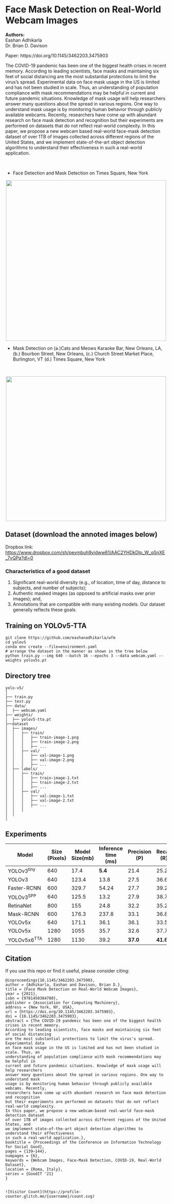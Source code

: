 # Face Mask Detection on Real-World Webcam Images
<p align="left""><b>Authors:</b><br/>Eashan Adhikarla<br/>Dr. Brian D. Davison</p>
Paper: https://doi.org/10.1145/3462203.3475903

The COVID-19 pandemic has been one of the biggest health crises in recent memory. According to leading scientists, face masks and maintaining six feet of social distancing are the most substantial protections to limit the virus’s spread. Experimental data on face mask usage in the US is limited and has not been studied in scale. Thus, an understanding of population compliance with mask recommendations may be helpful in current and future pandemic situations. Knowledge of mask usage will help researchers answer many questions about the spread in various regions. One way to understand mask usage is by monitoring human behavior through publicly available webcams. Recently, researchers have come up with abundant research on face mask detection and recognition but their experiments are performed on datasets that do not reflect real-world complexity. In this paper, we propose a new webcam based real-world face-mask detection dataset of over 1TB of images collected across different regions of the United States, and we implement state-of-the-art object detection algorithms to understand their effectiveness in such a real-world application. <p><br/></p>

- Face Detection and Mask Detection on Times Square, New York
<p align="center">
  <img width="500" height="500" src="https://github.com/eashanadhikarla/wfm/blob/main/sample/title_fig.jpeg">
</p>

- Mask Detection on (a.)Cats and Meows Karaoke Bar, New Orleans, LA, (b.) Bourbon Street, New Orleans, (c.) Church Street Market Place, Burlington, VT (d.) Times Square, New York <p><br/></p>
<p align="center">
  <img width="500" height="450" src="https://github.com/eashanadhikarla/wfm/blob/main/sample/main.png">
</p>

## Dataset (download the annoted images below)
Dropbox link: https://www.dropbox.com/sh/peymbuh9yidww61/AAC2YHDkDIp_W_qSnXE_7vQPa?dl=0

### Characteristics of a good dataset
1) Significant real-world diversity (e.g., of location, time of day, distance to subjects, and number of subjects);
2) Authentic masked images (as opposed to artificial masks over prior images); and, 
3) Annotations that are compatible with many existing models. 
Our dataset generally reflects these goals.

## Training on YOLOv5-TTA
~~~
git clone https://github.com/eashanadhikarla/wfm
cd yolov5
conda env create --file=environment.yaml
# arrange the dataset in the manner as shown in the tree below
python train.py --img 640 --batch 16 --epochs 3 --data webcam.yaml --weights yolov5s.pt
~~~

## Directory tree
```
yolo-v5/
│
├── train.py
├── test.py
├── data/
│  ├── webcam.yaml
├── weights/
│  ├── yolov5-tta.pt
├──dataset
│  ├── images/
│  │   ├── train/
│  │   │   ├── train-image-1.png
│  │   │   ├── train-image-2.png
│  │   │   ├── ...
│  │   ├── val/
│  │   │   ├── val-image-1.png
│  │   │   ├── val-image-2.png
│  │   │   ├── ...
│  ├── labels/
│  │   ├── train/
│  │   │   ├── train-image-1.txt
│  │   │   ├── train-image-2.txt
│  │   │   ├── ...
│  │   ├── val/
│  │   │   ├── val-image-1.txt
│  │   │   ├── val-image-2.txt
│  │   │   ├── ...
│  │   │
│  │
│
```

## Experiments

| Model | Size<br>(Pixels) | Model<br>Size(mb) | Inference<br>time (ms) | Precision<br>(P) | Recall<br>(R) | AP<br>(mask) | AP<br>(no-mask) |  AP<br>(unsure) | mAP<sup>test<br>@0.5 |
|---               |---  |---    |---     |---      |---      |---      |---      |---      |---
| YOLOv3<sup>tiny  |640  |17.4   |**5.4** |21.4     |25.2     |17.7     |23.3     |3.94     |14.9
| YOLOv3           |640  |123.4  |13.8    |27.5     |36.6     |35.2     |36.0     |8.44     |26.8
| Faster-RCNN      |600  |329.7  |54.24   |27.7     |39.2     |34.8     |38.6     |10.9     |28.1
| YOLOv3<sup>SPP   |640  |125.5  |13.2    |27.9     |38.7     |35.7     |37       |10.7     |27.8
| RetinaNet        |800  |155    |24.8    |32.2     |35.2     |36.9     |39.8     |10.1     |29
| Mask-RCNN        |600  |176.3  |237.8   |33.1     |36.8     |39.7     |42.2     |11.3     |31
| YOLOv5x          |640  |171.1  |36.1    |36.1     |33.5     |37.1     |40.2     |10.3     |29.2
| YOLOv5x          |1280 |1055   |35.7    |32.6     |37.7     |41.8     |46.7     |**11.7** |33.8
| YOLOv5x6<sup>TTA |1280 |1130   |39.2    |**37.0** |**41.6** |**46.5** |**47.4** |11.2     |**35.1**

## Citation
If you use this repo or find it useful, please consider citing:
```
@inproceedings{10.1145/3462203.3475903,
author = {Adhikarla, Eashan and Davison, Brian D.},
title = {Face Mask Detection on Real-World Webcam Images},
year = {2021},
isbn = {9781450384780},
publisher = {Association for Computing Machinery},
address = {New York, NY, USA},
url = {https://doi.org/10.1145/3462203.3475903},
doi = {10.1145/3462203.3475903},
abstract = {The COVID-19 pandemic has been one of the biggest health crises in recent memory.
According to leading scientists, face masks and maintaining six feet of social distancing
are the most substantial protections to limit the virus's spread. Experimental data
on face mask usage in the US is limited and has not been studied in scale. Thus, an
understanding of population compliance with mask recommendations may be helpful in
current and future pandemic situations. Knowledge of mask usage will help researchers
answer many questions about the spread in various regions. One way to understand mask
usage is by monitoring human behavior through publicly available webcams. Recently,
researchers have come up with abundant research on face mask detection and recognition
but their experiments are performed on datasets that do not reflect real-world complexity.
In this paper, we propose a new webcam-based real-world face-mask detection dataset
of over 1TB of images collected across different regions of the United States, and
we implement state-of-the-art object detection algorithms to understand their effectiveness
in such a real-world application.},
booktitle = {Proceedings of the Conference on Information Technology for Social Good},
pages = {139–144},
numpages = {6},
keywords = {Webcam Images, Face-Mask Detection, COVID-19, Real-World Dataset},
location = {Roma, Italy},
series = {GoodIT '21}
}
```
                                                                                                      ![Visitor Count](https://profile-counter.glitch.me/{username}/count.svg)

